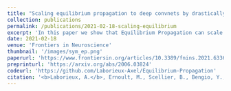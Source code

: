 ```yaml
---
title: "Scaling equilibrium propagation to deep convnets by drastically reducing its gradient estimator bias"
collection: publications
permalink: /publications/2021-02-18-scaling-equilibrium
excerpt: 'In this paper we show that Equilibrium Propagation can scale to more complex tasks'
date: 2021-02-18
venue: 'Frontiers in Neuroscience'
thumbnail: '/images/sym_ep.png'
paperurl: 'https://www.frontiersin.org/articles/10.3389/fnins.2021.633674/full'
preprinturl: 'https://arxiv.org/abs/2006.03824'
codeurl: 'https://github.com/Laborieux-Axel/Equilibrium-Propagation'
citation: '<b>Laborieux, A.</b>, Ernoult, M., Scellier, B., Bengio, Y., Grollier, J., & Querlioz, D.'
---
```


